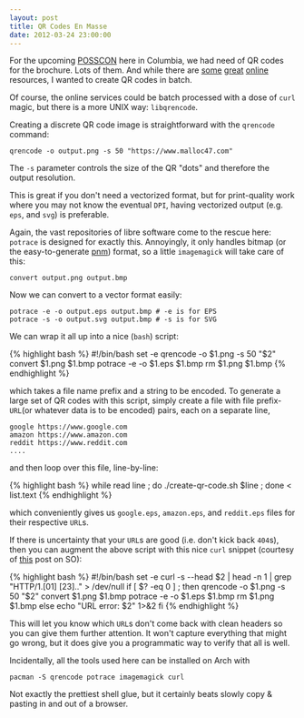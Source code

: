 ```yaml
---
layout: post
title: QR Codes En Masse
date: 2012-03-24 23:00:00
---
```


For the upcoming [POSSCON][1] here in Columbia, we had need of QR
codes for the brochure.  Lots of them.  And while there are
[some](https://qrcode.kaywa.com/)
[great](https://goqr.me/)
[online](https://www.patrick-wied.at/static/qrgen/)
resources,
I wanted to create QR codes in batch.

Of course, the online services could be batch processed with a dose
of `curl` magic, but there is a more UNIX way: `libqrencode`. 

Creating a discrete QR code image is straightforward with the
`qrencode` command:

    qrencode -o output.png -s 50 "https://www.malloc47.com"

The `-s` parameter controls the size of the QR "dots" and therefore
the output resolution.

This is great if you don't need a vectorized format, but for
print-quality work where you may not know the eventual `DPI`, having
vectorized output (e.g. `eps`, and `svg`) is preferable.

Again, the vast repositories of libre software come to the rescue
here: `potrace` is designed for exactly this.  Annoyingly, it only
handles bitmap (or the easy-to-generate [pnm][2]) format, so a little
`imagemagick` will take care of this:

    convert output.png output.bmp

Now we can convert to a vector format easily:

    potrace -e -o output.eps output.bmp # -e is for EPS
    potrace -s -o output.svg output.bmp # -s is for SVG

We can wrap it all up into a nice (`bash`) script:

{% highlight bash %}
#!/bin/bash
set -e
qrencode -o $1.png -s 50 "$2"
convert $1.png $1.bmp
potrace -e -o $1.eps $1.bmp
rm $1.png $1.bmp
{% endhighlight %}

which takes a file name prefix and a string to be encoded. To generate
a large set of QR codes with this script, simply create a file with
file prefix-`URL`(or whatever data is to be encoded) pairs, each on a
separate line,

    google https://www.google.com
	amazon https://www.amazon.com
	reddit https://www.reddit.com
	....

and then loop over this file, line-by-line:

{% highlight bash %}
while read line ; do ./create-qr-code.sh $line ; done < list.text
{% endhighlight %}

which conveniently gives us `google.eps`, `amazon.eps`, and
`reddit.eps` files for their respective `URL`s.

If there is uncertainty that your `URL`s are good (i.e. don't kick back
`404`s), then you can augment the above script with this nice `curl`
snippet (courtesy of [this][3] post on SO):

{% highlight bash %}
#!/bin/bash
set -e
curl -s --head $2 | head -n 1 | grep "HTTP/1.[01] [23].." > /dev/null
if [ $? -eq 0 ] ; then
    qrencode -o $1.png -s 50 "$2"
    convert $1.png $1.bmp
    potrace -e -o $1.eps $1.bmp
    rm $1.png $1.bmp
else
    echo "URL error: $2" 1>&2
fi
{% endhighlight %}

This will let you know which `URL`s don't come back with clean headers
so you can give them further attention.  It won't capture everything
that might go wrong, but it does give you a programmatic way to verify
that all is well.

Incidentally, all the tools used here can be installed on Arch with

    pacman -S qrencode potrace imagemagick curl

Not exactly the prettiest shell glue, but it certainly beats slowly
copy &amp; pasting in and out of a browser.

[1]: https://www.posscon.org/
[2]: https://en.wikipedia.org/wiki/Netpbm_format
[3]: https://stackoverflow.com/questions/2924422/how-do-i-determine-if-a-web-page-exists-with-shell-scripting
